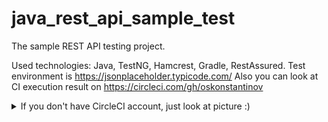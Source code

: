 # java_rest_api_sample_test
The sample REST API testing project.

Used technologies: Java, TestNG, Hamcrest, Gradle, RestAssured. Test environment is https://jsonplaceholder.typicode.com/ Also you can look at CI execution result on https://circleci.com/gh/oskonstantinov 
<details>
  <summary>If you don't have CircleCI account, just look at picture :)</summary> 
<img src="/images/CircleCI.png" width="800">
</details>
